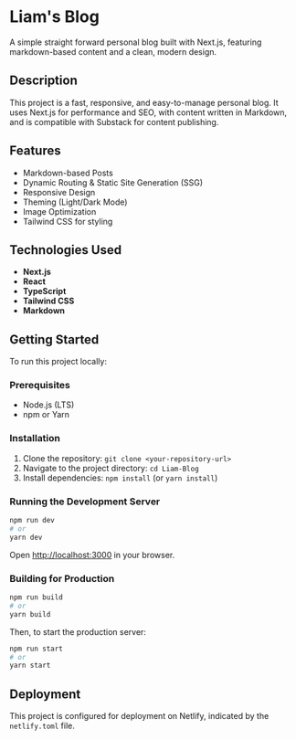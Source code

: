 # Liam's Blog

A simple straight forward personal blog built with Next.js, featuring markdown-based content and a clean, modern design.

## Description

This project is a fast, responsive, and easy-to-manage personal blog. It uses Next.js for performance and SEO, with content written in Markdown, and is compatible with Substack for content publishing.

## Features

*   Markdown-based Posts
*   Dynamic Routing & Static Site Generation (SSG)
*   Responsive Design
*   Theming (Light/Dark Mode)
*   Image Optimization
*   Tailwind CSS for styling

## Technologies Used

*   **Next.js**
*   **React**
*   **TypeScript**
*   **Tailwind CSS**
*   **Markdown**

## Getting Started

To run this project locally:

### Prerequisites

*   Node.js (LTS)
*   npm or Yarn

### Installation

1.  Clone the repository: `git clone <your-repository-url>`
2.  Navigate to the project directory: `cd Liam-Blog`
3.  Install dependencies: `npm install` (or `yarn install`)

### Running the Development Server

```bash
npm run dev
# or
yarn dev
```
Open [http://localhost:3000](http://localhost:3000) in your browser.

### Building for Production

```bash
npm run build
# or
yarn build
```
Then, to start the production server:
```bash
npm run start
# or
yarn start
```

## Deployment

This project is configured for deployment on Netlify, indicated by the `netlify.toml` file.

